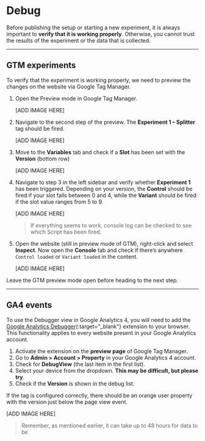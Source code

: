 # Debug

Before publishing the setup or starting a new experiment, it is always important to **verify that it is working properly**. Otherwise, you cannot trust the results of the experiment or the data that is collected.

---

## GTM experiments

To verify that the experiment is working properly, we need to preview the changes on the website via Google Tag Manager.

1. Open the Preview mode in Google Tag Manager.

    [ADD IMAGE HERE]

2. Navigate to the second step of the preview. The **Experiment 1 – Splitter** tag should be fired.

    [ADD IMAGE HERE]

3. Move to the **Variables** tab and check if a **Slot** has been set with the **Version** (bottom row)

    [ADD IMAGE HERE]

4. Navigate to step 3 in the left sidebar and verify whether **Experiment 1** has been triggered. Depending on your version, the **Control** should be fired if your slot falls between 0 and 4, while the **Variant** should be fired if the slot value ranges from 5 to 9.

    [ADD IMAGE HERE]

    > If everything seems to work, console log can be checked to see which Script has been fired.

5. Open the website (still in preview mode of GTM), right-click and select **Inspect**. Now open the **Console** tab and check if there’s anywhere ```Control loaded``` or ```Variant loaded``` in the content.

    [ADD IMAGE HERE]

Leave the GTM preview mode open before heading to the next step.

---

## GA4 events

To use the Debugger view in Google Analytics 4, you will need to add the [Google Analytics Debugger](https://chrome.google.com/webstore/detail/google-analytics-debugger/jnkmfdileelhofjcijamephohjechhna){:target="_blank"} extension to your browser. This functionality applies to every website present in your Google Analytics account.

1. Activate the extension on the **preview page** of Google Tag Manager.
2. Go to **Admin > Account > Property** in your Google Analytics 4 account.
3. Check for **DebugView** (the last item in the first list).
4. Select your device from the dropdown. **This may be difficult, but please try**.
5. Check if the **Version** is shown in the debug list.

If the tag is configured correctly, there should be an orange user property with the version just below the page view event.

[ADD IMAGE HERE]

> Remember, as mentioned earlier, it can take up to 48 hours for data to be 